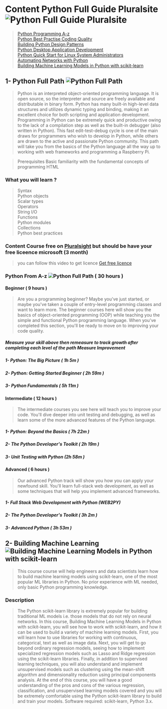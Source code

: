# Content Python Full Guide Pluralsite ![Python Full Guide Pluralsite](https://img.shields.io/badge/-Python%20Full%20Guide%20Pluralsite-violet.svg)

> [Python Programming A-z](https://app.pluralsight.com/paths/skills/python) <br>
> [Python Best Practise Coding Quality](https://app.pluralsight.com/library/courses/python-best-practices-code-quality) <br>
> [Building Python Design Patterns](https://app.pluralsight.com/library/courses/python-design-patterns-building-more) <br>
> [Python Desktop Application Development](https://app.pluralsight.com/library/courses/python-desktop-application-development/table-of-contents) <br>
> [Python Quick Start for Linux System Administrators](https://app.pluralsight.com/library/courses/python-linux-system-administrators) <br>
> [Automating Networks with Python](https://app.pluralsight.com/library/courses/automating-networks-python/table-of-contents) <br>
> [Building Machine Learning Models in Python with scikit-learn](https://app.pluralsight.com/library/courses/python-scikit-learn-building-machine-learning-models/table-of-contents) <br>

## 1- Python Full Path ![Python Full Path](https://img.shields.io/badge/-Python%20Full%20Path-orange.svg)

>Python is an interpreted object-oriented programming language. It is open source, so the interpreter and source are freely available and distributable in binary form. Python has many built-in high-level data structures and utilizes dynamic typing and binding, making it an excellent choice for both scripting and application development. Programming in Python can be extremely quick and productive owing to the lack of a compilation step as well as the built-in debugger (also written in Python). This fast edit-test-debug cycle is one of the main draws for programmers who wish to develop in Python, while others are drawn to the active and passionate Python community. This path will take you from the basics of the Python language all the way up to working with web frameworks and programming a Raspberry Pi.

>Prerequisites
Basic familiarity with the fundamental concepts of programming HTML
### What you will learn ?

> Syntax <br>
Python objects <br>
Scalar types <br>
Operators <br>
String I/O <br>
Functions <br>
Python modules <br>
Collections <br>
Python best practices <br>

### Content Course free on [Pluralsight](https://app.pluralsight.com/paths/skills/python) but should be have your free liceence microsoft (3 month)
> you can follow this video to get licence [Get free licence](https://www.youtube.com/watch?v=1AM6Tpbf0dI)

### Python From A-z ![Python Full Path](https://img.shields.io/badge/-Python-blue.svg) ( 30 hours )

#### Beginner ( 9 hours ) <br>
> Are you a programming beginner? Maybe you've just started, or maybe you've taken a couple of entry-level programming classes and want to learn more. The beginner courses here will show you the basics of object-oriented programming (OOP) while teaching you the simple and functional Python programming language. When you've completed this section, you'll be ready to move on to improving your code quality.
##### Measure your skill above then remeasure to track growth after completing each level of the path Measure Improvement

##### 1- Python: The Big Picture ( 1h 5m )
##### 2- Python: Getting Started Beginner ( 2h 59m )
##### 3- Python Fundamentals ( 5h 11m )

#### Intermediate ( 12 hours ) <br>
> The intermediate courses you see here will teach you to improve your code. You'll dive deeper into unit testing and debugging, as well as learn some of the more advanced features of the Python language.

##### 1- Python: Beyond the Basics ( 7h 22m )
##### 2- The Python Developer's Toolkit ( 2h 19m )
##### 3- Unit Testing with Python (2h 58m )

#### Advanced ( 6 hours ) <br>
> Our advanced Python track will show you how you can apply your newfound skill. You'll learn full-stack web development, as well as some techniques that will help you implement advanced frameworks.

##### 1- Full Stack Web Development with Python (WEB2PY) 
##### 2- The Python Developer's Toolkit ( 3h 2m )
##### 3- Advanced Python ( 3h 53m )

## 2- Building Machine Learning ![Building Machine Learning Models in Python with scikit-learn](https://img.shields.io/badge/-Building%20Machine%20Learning%20Models%20in%20Python%20with%20scikit%20learn-orange.svg)

>This course course will help engineers and data scientists learn how to build machine learning models using scikit-learn, one of the most popular ML libraries in Python. No prior experience with ML needed, only basic Python programming knowledge.

### Description
> The Python scikit-learn library is extremely popular for building traditional ML models i.e. those models that do not rely on neural networks. In this course, Building Machine Learning Models in Python with scikit-learn, you will see how to work with scikit-learn, and how it can be used to build a variety of machine learning models. First, you will learn how to use libraries for working with continuous, categorical, text as well as image data. Next, you will get to go beyond ordinary regression models, seeing how to implement specialized regression models such as Lasso and Ridge regression using the scikit-learn libraries. Finally, in addition to supervised learning techniques, you will also understand and implement unsupervised models such as clustering using the mean-shift algorithm and dimensionality reduction using principal components analysis. At the end of this course, you will have a good understanding of the pros and cons of the various regression, classification, and unsupervised learning models covered and you will be extremely comfortable using the Python scikit-learn library to build and train your models. Software required: scikit-learn, Python 3.x.

